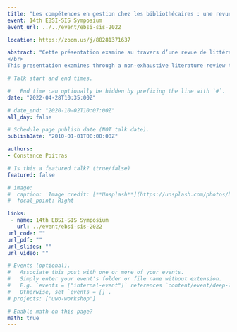 ```yaml
---
title: "Les compétences en gestion chez les bibliothécaires : une revue de littérature</br>Management competencies for librarians: a literature review"
event: 14th EBSI-SIS Symposium
event_url: ../../event/ebsi-sis-2022

location: https://zoom.us/j/88281371637

abstract: "Cette présentation examine au travers d’une revue de littérature non exhaustive les compétences de gestion nécessaires aux professionnels de l’information se dirigeant vers une carrière de bibliothécaire et souhaitant occuper un poste de gestionnaire en bibliothèque. Cette revue cerne d’abord les compétences de gestion attendues sur le marché du travail, telles que décrites dans la littérature et certains référentiels de compétences pertinents. Par la suite, l’offre de cours de gestion ainsi que les résultats d’apprentissages attendus dans les programmes universitaires en sciences de l’information ont été étudiés afin d’identifier la place accordée aux compétences de gestionnaire. Seules les universités canadiennes ayant un programme accrédité par l’American Library Association (ALA) ont été sélectionnées, permettant de constater une offre disparate d’un établissement à l’autre. Enfin, la littérature étudiée portant sur la perception de ces compétences chez les diplômés et les étudiants des programmes de sciences de l’information permet de constater une certaine insatisfaction quant à la formation reçue chez les premiers et un désintérêt envers ces compétences chez les seconds.
</br>
This presentation examines through a non-exhaustive literature review the management competencies required for information professionals heading towards a career as a librarian and wishing to occupy a management position in a library. This review first identifies the management competencies expected for a manager position, as described in the literature and in certain relevant competencies frameworks. Subsequently, the offer of management courses as well as the learning outcomes expected in information sciences programs at university level were examined in order to identify the place given to management competencies. Only Canadian universities with a program accredited by the American Library Association (ALA) were selected, revealing a disparate offer from one establishment to another. Finally, this review studied the perception of these skills among graduates and students of information science programs. It reveals a certain dissatisfaction with the training received among the graduates and a lack of interest in these competencies among the students."

# Talk start and end times.

#   End time can optionally be hidden by prefixing the line with `#`.
date: "2022-04-28T10:35:00Z"

# date_end: "2020-10-02T10:07:00Z"
all_day: false

# Schedule page publish date (NOT talk date).
publishDate: "2010-01-01T00:00:00Z"

authors:
- Constance Poitras

# Is this a featured talk? (true/false)
featured: false

# image:
#  caption: 'Image credit: [**Unsplash**](https://unsplash.com/photos/bzdhc5b3Bxs)'
#  focal_point: Right

links:
 - name: 14th EBSI-SIS Symposium
   url: ../event/ebsi-sis-2022
url_code: ""
url_pdf: ""
url_slides: ""
url_video: ""

# Events (optional).
#   Associate this post with one or more of your events.
#   Simply enter your event's folder or file name without extension.
#   E.g. `events = ["internal-event"]` references `content/event/deep-learning/index.md`.
#   Otherwise, set `events = []`.
# projects: ["uwo-workshop"]

# Enable math on this page?
math: true
---
```

